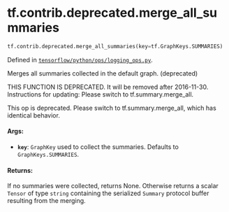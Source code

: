 <div itemscope itemtype="http://developers.google.com/ReferenceObject">
<meta itemprop="name" content="tf.contrib.deprecated.merge_all_summaries" />
<meta itemprop="path" content="Stable" />
</div>

# tf.contrib.deprecated.merge_all_summaries

``` python
tf.contrib.deprecated.merge_all_summaries(key=tf.GraphKeys.SUMMARIES)
```



Defined in [`tensorflow/python/ops/logging_ops.py`](https://www.tensorflow.org/code/tensorflow/python/ops/logging_ops.py).

Merges all summaries collected in the default graph. (deprecated)

THIS FUNCTION IS DEPRECATED. It will be removed after 2016-11-30.
Instructions for updating:
Please switch to tf.summary.merge_all.

This op is deprecated. Please switch to tf.summary.merge_all, which has
identical behavior.

#### Args:

* <b>`key`</b>: `GraphKey` used to collect the summaries.  Defaults to
    `GraphKeys.SUMMARIES`.


#### Returns:

If no summaries were collected, returns None.  Otherwise returns a scalar
`Tensor` of type `string` containing the serialized `Summary` protocol
buffer resulting from the merging.